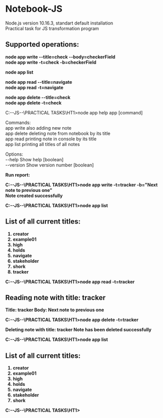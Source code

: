 # Notebook-JS
Node.js version 10.16.3, standart default installation <br>
Practical task for JS transformation program

<h2>Supported operations:</h2>

<b>node app write --title=check --body=checkerField</b> <br>
<b>node app write -t=check -b=checkerField</b> <br>
<p>
<b>node app list </b><br> 
<p>
<b>node app read --title=navigate</b> <br>
<b>node app read -t=navigate</b> <br>
<p>
<b>node app delete --title=check</b> <br>
<b>node app delete -t=check</b> <br>
<p>

C:\--JS--\PRACTICAL TASKS\HT1>node app help
app [command]

Commands:<br>
  app write   also adding new note<br>
  app delete  deleting note from notebook by its title<br>
  app read    printing note in console by its title<br>
  app list    printing all titles of all notes<br>

Options:<br>
  --help     Show help                                                 [boolean]<br>
  --version  Show version number                                       [boolean]<br>


<b>Run report:<b> <br>

C:\--JS--\PRACTICAL TASKS\HT1>node app write -t=tracker -b="Next note to previous one"<br>
Note created successfully

C:\--JS--\PRACTICAL TASKS\HT1>node app list

List of all current titles:
----------------------------
1. creator
2. example01
3. high
4. holds
5. navigate
6. stakeholder
7. shork
8. tracker

C:\--JS--\PRACTICAL TASKS\HT1>node app read -t=tracker

Reading note with title: tracker
----------------------------
Title: tracker
Body: Next note to previous one

C:\--JS--\PRACTICAL TASKS\HT1>node app delete -t=tracker

Deleting note with title: tracker
Note has been deleted successfully

C:\--JS--\PRACTICAL TASKS\HT1>node app list

List of all current titles:
----------------------------
1. creator
2. example01
3. high
4. holds
5. navigate
6. stakeholder
7. shork

C:\--JS--\PRACTICAL TASKS\HT1>


